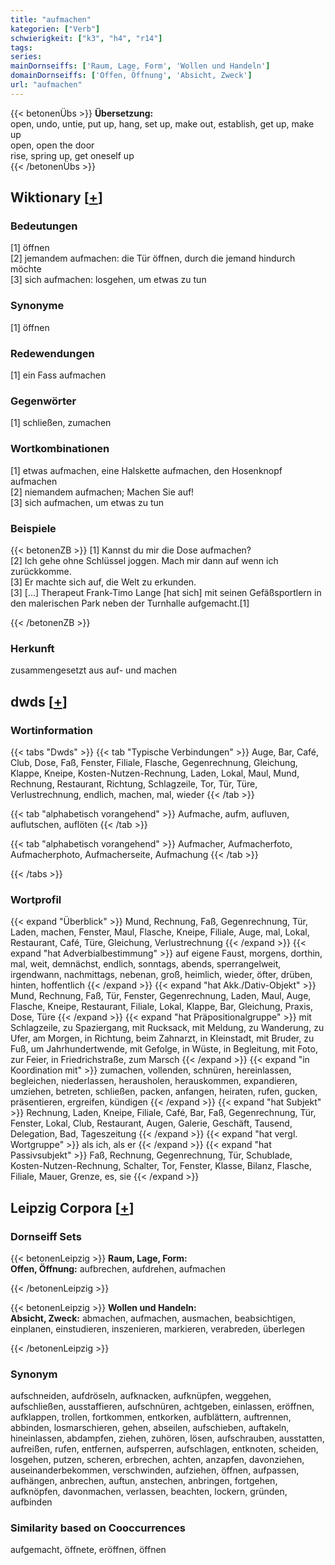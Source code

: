 ```yaml
---
title: "aufmachen"
kategorien: ["Verb"]
schwierigkeit: ["k3", "h4", "r14"]
tags:
series:
mainDornseiffs: ['Raum, Lage, Form', 'Wollen und Handeln']
domainDornseiffs: ['Offen, Öffnung', 'Absicht, Zweck']
url: "aufmachen"
---
```


{{< betonenÜbs >}}
**Übersetzung:**  
open, undo, untie, put up, hang, set up, make out, establish, get up, make  up  
open, open  the door  
rise, spring up, get  oneself up  
{{< /betonenÜbs >}}

## Wiktionary [[+](https://de.wiktionary.org/wiki/aufmachen)]

### Bedeutungen
[1] öffnen  
[2] jemandem aufmachen: die Tür öffnen, durch die jemand hindurch möchte  
[3] sich aufmachen: losgehen, um etwas zu tun  

### Synonyme
[1] öffnen  

### Redewendungen
[1] ein Fass aufmachen  

### Gegenwörter
[1] schließen, zumachen  

### Wortkombinationen
[1] etwas aufmachen, eine Halskette aufmachen, den Hosenknopf aufmachen  
[2] niemandem aufmachen; Machen Sie auf!  
[3] sich aufmachen, um etwas zu tun  

### Beispiele
{{< betonenZB >}}
[1] Kannst du mir die Dose aufmachen?  
[2] Ich gehe ohne Schlüssel joggen. Mach mir dann auf wenn ich zurückkomme.  
[3] Er machte sich auf, die Welt zu erkunden.  
[3] […] Therapeut Frank-Timo Lange [hat sich] mit seinen Gefäßsportlern in den malerischen Park neben der Turnhalle aufgemacht.[1]  

{{< /betonenZB >}}
### Herkunft
zusammengesetzt aus auf- und machen  



## dwds [[+](https://www.dwds.de/wb/aufmachen)]

### Wortinformation
{{< tabs "Dwds" >}}
{{< tab "Typische Verbindungen" >}}
Auge, Bar, Café, Club, Dose, Faß, Fenster, Filiale, Flasche, Gegenrechnung, Gleichung, Klappe, Kneipe, Kosten-Nutzen-Rechnung, Laden, Lokal, Maul, Mund, Rechnung, Restaurant, Richtung, Schlagzeile, Tor, Tür, Türe, Verlustrechnung, endlich, machen, mal, wieder
{{< /tab >}}

{{< tab "alphabetisch vorangehend" >}}
Aufmache, aufm, aufluven, auflutschen, auflöten
{{< /tab >}}

{{< tab "alphabetisch vorangehend" >}}
Aufmacher, Aufmacherfoto, Aufmacherphoto, Aufmacherseite, Aufmachung
{{< /tab >}}

{{< /tabs >}}

### Wortprofil
{{< expand "Überblick" >}} Mund, Rechnung, Faß, Gegenrechnung, Tür, Laden, machen, Fenster, Maul, Flasche, Kneipe, Filiale, Auge, mal, Lokal, Restaurant, Café, Türe, Gleichung, Verlustrechnung {{< /expand >}}
{{< expand "hat Adverbialbestimmung" >}} auf eigene Faust, morgens, dorthin, mal, weit, demnächst, endlich, sonntags, abends, sperrangelweit, irgendwann, nachmittags, nebenan, groß, heimlich, wieder, öfter, drüben, hinten, hoffentlich {{< /expand >}}
{{< expand "hat Akk./Dativ-Objekt" >}} Mund, Rechnung, Faß, Tür, Fenster, Gegenrechnung, Laden, Maul, Auge, Flasche, Kneipe, Restaurant, Filiale, Lokal, Klappe, Bar, Gleichung, Praxis, Dose, Türe {{< /expand >}}
{{< expand "hat Präpositionalgruppe" >}} mit Schlagzeile, zu Spaziergang, mit Rucksack, mit Meldung, zu Wanderung, zu Ufer, am Morgen, in Richtung, beim Zahnarzt, in Kleinstadt, mit Bruder, zu Fuß, um Jahrhundertwende, mit Gefolge, in Wüste, in Begleitung, mit Foto, zur Feier, in Friedrichstraße, zum Marsch {{< /expand >}}
{{< expand "in Koordination mit" >}} zumachen, vollenden, schnüren, hereinlassen, begleichen, niederlassen, herausholen, herauskommen, expandieren, umziehen, betreten, schließen, packen, anfangen, heiraten, rufen, gucken, präsentieren, ergreifen, kündigen {{< /expand >}}
{{< expand "hat Subjekt" >}} Rechnung, Laden, Kneipe, Filiale, Café, Bar, Faß, Gegenrechnung, Tür, Fenster, Lokal, Club, Restaurant, Augen, Galerie, Geschäft, Tausend, Delegation, Bad, Tageszeitung {{< /expand >}}
{{< expand "hat vergl. Wortgruppe" >}} als ich, als er {{< /expand >}}
{{< expand "hat Passivsubjekt" >}} Faß, Rechnung, Gegenrechnung, Tür, Schublade, Kosten-Nutzen-Rechnung, Schalter, Tor, Fenster, Klasse, Bilanz, Flasche, Filiale, Mauer, Grenze, es, sie {{< /expand >}}

## Leipzig Corpora [[+](https://corpora.uni-leipzig.de/en/res?word=aufmachen&corpusId=deu_newscrawl-public_2018)]

### Dornseiff Sets
{{< betonenLeipzig >}}
**Raum, Lage, Form:**  
**Offen, Öffnung:** aufbrechen, aufdrehen, aufmachen  

{{< /betonenLeipzig >}}


{{< betonenLeipzig >}}
**Wollen und Handeln:**  
**Absicht, Zweck:** abmachen, aufmachen, ausmachen, beabsichtigen, einplanen, einstudieren, inszenieren, markieren, verabreden, überlegen  

{{< /betonenLeipzig >}}

### Synonym
aufschneiden, aufdröseln, aufknacken, aufknüpfen, weggehen, aufschließen, ausstaffieren, aufschnüren, achtgeben, einlassen, eröffnen, aufklappen, trollen, fortkommen, entkorken, aufblättern, auftrennen, abbinden, losmarschieren, gehen, abseilen, aufschieben, auftakeln, hineinlassen, abdampfen, ziehen, zuhören, lösen, aufschrauben, ausstatten, aufreißen, rufen, entfernen, aufsperren, aufschlagen, entknoten, scheiden, losgehen, putzen, scheren, erbrechen, achten, anzapfen, davonziehen, auseinanderbekommen, verschwinden, aufziehen, öffnen, aufpassen, aufhängen, anbrechen, auftun, anstechen, anbringen, fortgehen, aufknöpfen, davonmachen, verlassen, beachten, lockern, gründen, aufbinden


### Similarity based on Cooccurrences
aufgemacht, öffnete, eröffnen, öffnen

